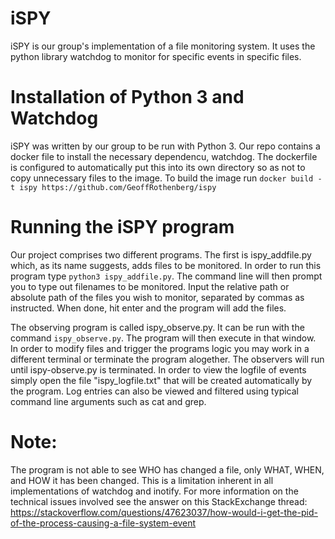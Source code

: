 # iSPY

iSPY is our group's implementation of a file monitoring system. It uses the python library watchdog to monitor for specific events in specific files.


# Installation of Python 3 and Watchdog
iSPY was written by our group to be run with Python 3. Our repo contains a docker file to install the necessary dependencu, watchdog. The dockerfile is configured to automatically put this into its own directory so as not to copy unnecessary files to the image. To build the image run `docker build -t ispy https://github.com/GeoffRothenberg/ispy`

# Running the iSPY program
Our project comprises two different programs. The first is ispy_addfile.py which, as its name suggests, adds files to be monitored. In order to run this program type `python3 ispy_addfile.py`. The command line will then prompt you to type out filenames to be monitored. Input the relative path or absolute path of the files you wish to monitor, separated by commas as instructed.   When done, hit enter and the program will add the files.

The observing program is called ispy_observe.py. It can be run with the command `ispy_observe.py`. The program will then execute in that window. In order to modify files and trigger the programs logic you may work in a different terminal or terminate the program alogether. The observers will run until ispy-observe.py is terminated. In order to view the logfile of events simply open the file "ispy_logfile.txt" that will be created automatically by the program. Log entries can also be viewed and filtered using typical command line arguments such as cat and grep.



# Note:
The program is not able to see WHO has changed a file, only WHAT, WHEN, and HOW it has been changed. This is a limitation inherent in all implementations of watchdog and inotify. For more information on the technical issues involved see the answer on this StackExchange thread: https://stackoverflow.com/questions/47623037/how-would-i-get-the-pid-of-the-process-causing-a-file-system-event
